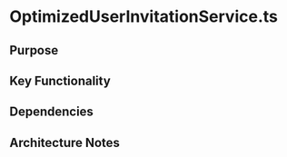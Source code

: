 # OptimizedUserInvitationService.ts

## Purpose

## Key Functionality

## Dependencies

## Architecture Notes

